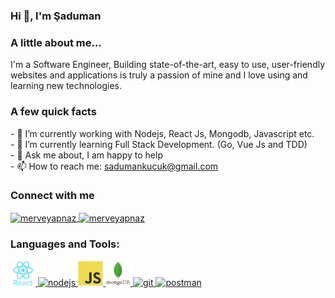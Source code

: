 ### Hi 👋, I'm Şaduman

<h3 align="left">A little about me...</h3>
<p align="left">I'm a Software Engineer, Building state-of-the-art, easy to use, user-friendly websites and applications is truly a passion of mine and I love using and learning new technologies.</p>

<h3 align="left">A few quick facts</h3>
- 🔭 I’m currently working with Nodejs, React Js, Mongodb, Javascript etc.<br/>
- 🌱 I’m currently learning Full Stack Development. (Go, Vue Js and TDD)<br/>
- 💬 Ask me about, I am happy to help<br/>
- 📫 How to reach me: <a href="mailto:sadumankucuk@gmail.com" target="_blank">sadumankucuk@gmail.com</a> <br/>

<h3 align="left">Connect with me</h3>
<p align="left">
  <a href="https://twitter.com/kucuksaduman" target="_blank">
  <img align="center" src="https://raw.githubusercontent.com/rahuldkjain/github-profile-readme-generator/master/src/images/icons/Social/twitter.svg" alt="merveyapnaz" height="30" width="40" />
 </a>
  <a href="https://linkedin.com/in/sadumankucuk" target="_blank">
    <img align="center" src="https://raw.githubusercontent.com/rahuldkjain/github-profile-readme-generator/master/src/images/icons/Social/linked-in-alt.svg" alt="merveyapnaz" height="30" width="40" />
  </a>
</p>

<h3 align="left">Languages and Tools:</h3>
<p align="left">
   <a href="https://reactjs.org/" target="_blank">
    <img src="https://raw.githubusercontent.com/devicons/devicon/master/icons/react/react-original-wordmark.svg" alt="react" width="40" height="40"/>
  </a> 
  <a href="https://nodejs.org/" target="_blank">
    <img src="https://camo.githubusercontent.com/720ed473d178f9380291709d2223860ade4f3c7bc368e3fea1ad057b8dc9c6f5/68747470733a2f2f6e6f64656a732e6f72672f7374617469632f696d616765732f6c6f676f2d6c696768742e737667" alt="nodejs" width="40" height="40"/>
  </a> 
  <a href="https://developer.mozilla.org/en-US/docs/Web/JavaScript" target="_blank"> 
    <img src="https://raw.githubusercontent.com/devicons/devicon/master/icons/javascript/javascript-original.svg" alt="javascript" width="40" height="40"/> 
  </a> 
  <a href="https://www.mongodb.com/" target="_blank">
    <img src="https://raw.githubusercontent.com/devicons/devicon/master/icons/mongodb/mongodb-original-wordmark.svg" alt="mongodb" width="40" height="40"/>
  </a> 
  <a href="https://git-scm.com/" target="_blank">
    <img src="https://www.vectorlogo.zone/logos/git-scm/git-scm-icon.svg" alt="git" width="40" height="40"/>
  </a>
  <a href="https://postman.com" target="_blank">
    <img src="https://www.vectorlogo.zone/logos/getpostman/getpostman-icon.svg" alt="postman" width="40" height="40"/>
  </a> 
 
</p>
